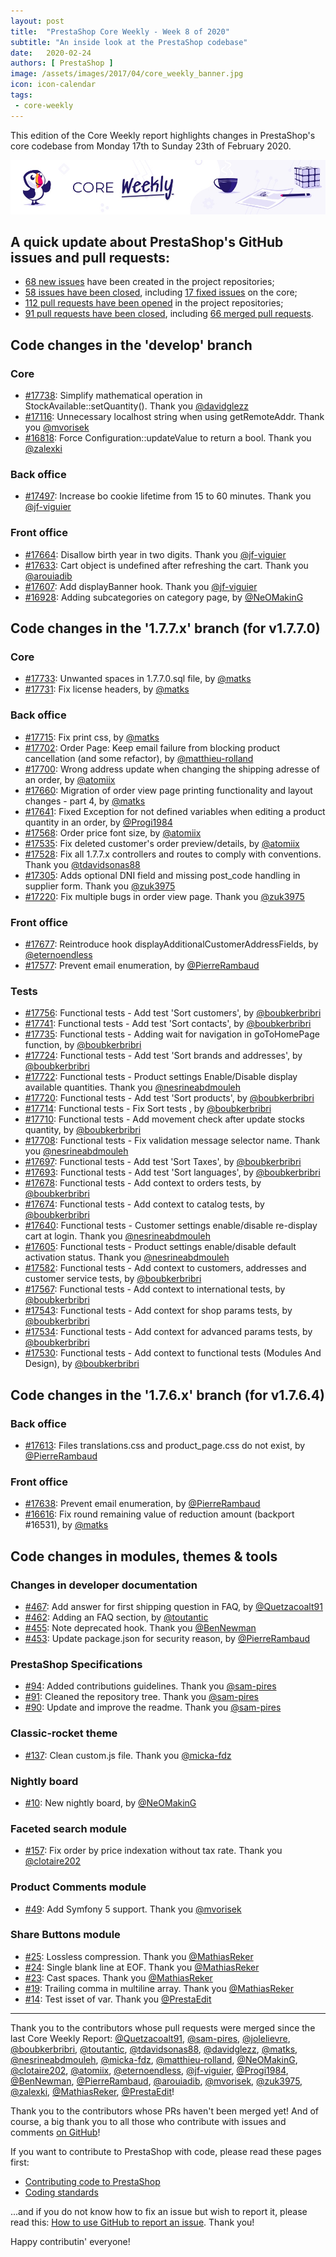 ```yaml
---
layout: post
title:  "PrestaShop Core Weekly - Week 8 of 2020"
subtitle: "An inside look at the PrestaShop codebase"
date:   2020-02-24
authors: [ PrestaShop ]
image: /assets/images/2017/04/core_weekly_banner.jpg
icon: icon-calendar
tags:
 - core-weekly
---
```


This edition of the Core Weekly report highlights changes in PrestaShop's core codebase from Monday 17th to Sunday 23th of February 2020.

![Core Weekly banner](/assets/images/2018/12/banner-core-weekly.jpg)


## A quick update about PrestaShop's GitHub issues and pull requests:

- [68 new issues](https://github.com/search?q=org%3APrestaShop+is%3Apublic++-repo%3Aprestashop%2Fprestashop.github.io++is%3Aissue+created%3A2020-02-17..2020-02-23) have been created in the project repositories;
- [58 issues have been closed](https://github.com/search?q=org%3APrestaShop+is%3Apublic++-repo%3Aprestashop%2Fprestashop.github.io++is%3Aissue+closed%3A2020-02-17..2020-02-23), including [17 fixed issues](https://github.com/search?q=org%3APrestaShop+is%3Apublic++-repo%3Aprestashop%2Fprestashop.github.io++is%3Aissue+label%3Afixed+closed%3A2020-02-17..2020-02-23) on the core;
- [112 pull requests have been opened](https://github.com/search?q=org%3APrestaShop+is%3Apublic++-repo%3Aprestashop%2Fprestashop.github.io++is%3Apr+created%3A2020-02-17..2020-02-23) in the project repositories;
- [91 pull requests have been closed](https://github.com/search?q=org%3APrestaShop+is%3Apublic++-repo%3Aprestashop%2Fprestashop.github.io++is%3Apr+closed%3A2020-02-17..2020-02-23), including [66 merged pull requests](https://github.com/search?q=org%3APrestaShop+is%3Apublic++-repo%3Aprestashop%2Fprestashop.github.io++is%3Apr+merged%3A2020-02-17..2020-02-23).


## Code changes in the 'develop' branch


### Core
* [#17738](https://github.com/PrestaShop/PrestaShop/pull/17738): Simplify mathematical operation in StockAvailable::setQuantity(). Thank you [@davidglezz](https://github.com/davidglezz)
* [#17116](https://github.com/PrestaShop/PrestaShop/pull/17116): Unnecessary localhost string when using getRemoteAddr. Thank you [@mvorisek](https://github.com/mvorisek)
* [#16818](https://github.com/PrestaShop/PrestaShop/pull/16818): Force Configuration::updateValue to return a bool. Thank you [@zalexki](https://github.com/zalexki)


### Back office
* [#17497](https://github.com/PrestaShop/PrestaShop/pull/17497): Increase bo cookie lifetime from 15 to 60 minutes. Thank you [@jf-viguier](https://github.com/jf-viguier)


### Front office
* [#17664](https://github.com/PrestaShop/PrestaShop/pull/17664): Disallow birth year in two digits. Thank you [@jf-viguier](https://github.com/jf-viguier)
* [#17633](https://github.com/PrestaShop/PrestaShop/pull/17633): Cart object is undefined after refreshing the cart. Thank you [@arouiadib](https://github.com/arouiadib)
* [#17607](https://github.com/PrestaShop/PrestaShop/pull/17607): Add displayBanner hook. Thank you [@jf-viguier](https://github.com/jf-viguier)
* [#16928](https://github.com/PrestaShop/PrestaShop/pull/16928): Adding subcategories on category page, by [@NeOMakinG](https://github.com/NeOMakinG)



## Code changes in the '1.7.7.x' branch (for v1.7.7.0)


### Core
* [#17733](https://github.com/PrestaShop/PrestaShop/pull/17733): Unwanted spaces in 1.7.7.0.sql file, by [@matks](https://github.com/matks)
* [#17731](https://github.com/PrestaShop/PrestaShop/pull/17731): Fix license headers, by [@matks](https://github.com/matks)


### Back office
* [#17715](https://github.com/PrestaShop/PrestaShop/pull/17715): Fix print css, by [@matks](https://github.com/matks)
* [#17702](https://github.com/PrestaShop/PrestaShop/pull/17702): Order Page: Keep email failure from blocking product cancellation (and some refactor), by [@matthieu-rolland](https://github.com/matthieu-rolland)
* [#17700](https://github.com/PrestaShop/PrestaShop/pull/17700): Wrong address update when changing the shipping adresse of an order, by [@atomiix](https://github.com/atomiix)
* [#17660](https://github.com/PrestaShop/PrestaShop/pull/17660): Migration of order view page printing functionality and layout changes - part 4, by [@matks](https://github.com/matks)
* [#17641](https://github.com/PrestaShop/PrestaShop/pull/17641): Fixed Exception for not defined variables when editing a product quantity in an order, by [@Progi1984](https://github.com/Progi1984)
* [#17568](https://github.com/PrestaShop/PrestaShop/pull/17568): Order price font size, by [@atomiix](https://github.com/atomiix)
* [#17535](https://github.com/PrestaShop/PrestaShop/pull/17535): Fix deleted customer's order preview/details, by [@atomiix](https://github.com/atomiix)
* [#17528](https://github.com/PrestaShop/PrestaShop/pull/17528): Fix all 1.7.7.x controllers and routes to comply with conventions. Thank you [@tdavidsonas88](https://github.com/tdavidsonas88)
* [#17305](https://github.com/PrestaShop/PrestaShop/pull/17305): Adds optional DNI field and missing post_code handling in supplier form. Thank you [@zuk3975](https://github.com/zuk3975)
* [#17220](https://github.com/PrestaShop/PrestaShop/pull/17220): Fix multiple bugs in order view page. Thank you [@zuk3975](https://github.com/zuk3975)


### Front office
* [#17677](https://github.com/PrestaShop/PrestaShop/pull/17677): Reintroduce hook displayAdditionalCustomerAddressFields, by [@eternoendless](https://github.com/eternoendless)
* [#17577](https://github.com/PrestaShop/PrestaShop/pull/17577): Prevent email enumeration, by [@PierreRambaud](https://github.com/PierreRambaud)


### Tests
* [#17756](https://github.com/PrestaShop/PrestaShop/pull/17756): Functional tests - Add test 'Sort customers', by [@boubkerbribri](https://github.com/boubkerbribri)
* [#17741](https://github.com/PrestaShop/PrestaShop/pull/17741): Functional tests - Add test 'Sort contacts', by [@boubkerbribri](https://github.com/boubkerbribri)
* [#17735](https://github.com/PrestaShop/PrestaShop/pull/17735): Functional tests - Adding wait for navigation in goToHomePage function, by [@boubkerbribri](https://github.com/boubkerbribri)
* [#17724](https://github.com/PrestaShop/PrestaShop/pull/17724): Functional tests - Add test 'Sort brands and addresses', by [@boubkerbribri](https://github.com/boubkerbribri)
* [#17722](https://github.com/PrestaShop/PrestaShop/pull/17722): Functional tests - Product settings Enable/Disable display available quantities. Thank you [@nesrineabdmouleh](https://github.com/nesrineabdmouleh)
* [#17720](https://github.com/PrestaShop/PrestaShop/pull/17720): Functional tests - Add test 'Sort products', by [@boubkerbribri](https://github.com/boubkerbribri)
* [#17714](https://github.com/PrestaShop/PrestaShop/pull/17714): Functional tests - Fix Sort tests , by [@boubkerbribri](https://github.com/boubkerbribri)
* [#17710](https://github.com/PrestaShop/PrestaShop/pull/17710): Functional tests - Add movement check after update stocks quantity, by [@boubkerbribri](https://github.com/boubkerbribri)
* [#17708](https://github.com/PrestaShop/PrestaShop/pull/17708): Functional tests - Fix validation message selector name. Thank you [@nesrineabdmouleh](https://github.com/nesrineabdmouleh)
* [#17697](https://github.com/PrestaShop/PrestaShop/pull/17697): Functional tests - Add test 'Sort Taxes', by [@boubkerbribri](https://github.com/boubkerbribri)
* [#17693](https://github.com/PrestaShop/PrestaShop/pull/17693): Functional tests - Add test 'Sort languages', by [@boubkerbribri](https://github.com/boubkerbribri)
* [#17678](https://github.com/PrestaShop/PrestaShop/pull/17678): Functional tests - Add context to orders tests, by [@boubkerbribri](https://github.com/boubkerbribri)
* [#17674](https://github.com/PrestaShop/PrestaShop/pull/17674): Functional tests - Add context to catalog tests, by [@boubkerbribri](https://github.com/boubkerbribri)
* [#17640](https://github.com/PrestaShop/PrestaShop/pull/17640): Functional tests - Customer settings enable/disable re-display cart at login. Thank you [@nesrineabdmouleh](https://github.com/nesrineabdmouleh)
* [#17605](https://github.com/PrestaShop/PrestaShop/pull/17605): Functional tests - Product settings enable/disable default activation status. Thank you [@nesrineabdmouleh](https://github.com/nesrineabdmouleh)
* [#17582](https://github.com/PrestaShop/PrestaShop/pull/17582): Functional tests - Add context to customers, addresses and customer service tests, by [@boubkerbribri](https://github.com/boubkerbribri)
* [#17567](https://github.com/PrestaShop/PrestaShop/pull/17567): Functional tests - Add context to international tests, by [@boubkerbribri](https://github.com/boubkerbribri)
* [#17543](https://github.com/PrestaShop/PrestaShop/pull/17543): Functional tests - Add context for shop params tests, by [@boubkerbribri](https://github.com/boubkerbribri)
* [#17534](https://github.com/PrestaShop/PrestaShop/pull/17534): Functional tests - Add context for advanced params tests, by [@boubkerbribri](https://github.com/boubkerbribri)
* [#17530](https://github.com/PrestaShop/PrestaShop/pull/17530): Functional tests - Add context to functional tests (Modules And Design), by [@boubkerbribri](https://github.com/boubkerbribri)


## Code changes in the '1.7.6.x' branch (for v1.7.6.4)


### Back office
* [#17613](https://github.com/PrestaShop/PrestaShop/pull/17613): Files translations.css and product_page.css do not exist, by [@PierreRambaud](https://github.com/PierreRambaud)


### Front office
* [#17638](https://github.com/PrestaShop/PrestaShop/pull/17638): Prevent email enumeration, by [@PierreRambaud](https://github.com/PierreRambaud)
* [#16616](https://github.com/PrestaShop/PrestaShop/pull/16616): Fix round remaining value of reduction amount (backport #16531), by [@matks](https://github.com/matks)


## Code changes in modules, themes & tools


### Changes in developer documentation
* [#467](https://github.com/PrestaShop/docs/pull/467): Add answer for first shipping question in FAQ, by [@Quetzacoalt91](https://github.com/Quetzacoalt91)
* [#462](https://github.com/PrestaShop/docs/pull/462): Adding an FAQ section, by [@toutantic](https://github.com/toutantic)
* [#455](https://github.com/PrestaShop/docs/pull/455): Note deprecated hook. Thank you [@BenNewman](https://github.com/BenNewman)
* [#453](https://github.com/PrestaShop/docs/pull/453): Update package.json for security reason, by [@PierreRambaud](https://github.com/PierreRambaud)


### PrestaShop Specifications
* [#94](https://github.com/PrestaShop/prestashop-specs/pull/94): Added contributions guidelines. Thank you [@sam-pires](https://github.com/sam-pires)
* [#91](https://github.com/PrestaShop/prestashop-specs/pull/91): Cleaned the repository tree. Thank you [@sam-pires](https://github.com/sam-pires)
* [#90](https://github.com/PrestaShop/prestashop-specs/pull/90): Update and improve the readme. Thank you [@sam-pires](https://github.com/sam-pires)


### Classic-rocket theme
* [#137](https://github.com/PrestaShop/classic-rocket/pull/137): Clean custom.js file. Thank you [@micka-fdz](https://github.com/micka-fdz)


### Nightly board
* [#10](https://github.com/PrestaShop/nightly-board/pull/10): New nightly board, by [@NeOMakinG](https://github.com/NeOMakinG)


### Faceted search module
* [#157](https://github.com/PrestaShop/ps_facetedsearch/pull/157): Fix order by price indexation without tax rate. Thank you [@clotaire202](https://github.com/clotaire202)


### Product Comments module
* [#49](https://github.com/PrestaShop/productcomments/pull/49): Add Symfony 5 support. Thank you [@mvorisek](https://github.com/mvorisek)


### Share Buttons module
* [#25](https://github.com/PrestaShop/ps_sharebuttons/pull/25): Lossless compression. Thank you [@MathiasReker](https://github.com/MathiasReker)
* [#24](https://github.com/PrestaShop/ps_sharebuttons/pull/24): Single blank line at EOF. Thank you [@MathiasReker](https://github.com/MathiasReker)
* [#23](https://github.com/PrestaShop/ps_sharebuttons/pull/23): Cast spaces. Thank you [@MathiasReker](https://github.com/MathiasReker)
* [#19](https://github.com/PrestaShop/ps_sharebuttons/pull/19): Trailing comma in multiline array. Thank you [@MathiasReker](https://github.com/MathiasReker)
* [#14](https://github.com/PrestaShop/ps_sharebuttons/pull/14): Test isset of var. Thank you [@PrestaEdit](https://github.com/PrestaEdit)


<hr />

Thank you to the contributors whose pull requests were merged since the last Core Weekly Report: [@Quetzacoalt91](https://github.com/Quetzacoalt91), [@sam-pires](https://github.com/sam-pires), [@jolelievre](https://github.com/jolelievre), [@boubkerbribri](https://github.com/boubkerbribri), [@toutantic](https://github.com/toutantic), [@tdavidsonas88](https://github.com/tdavidsonas88), [@davidglezz](https://github.com/davidglezz), [@matks](https://github.com/matks), [@nesrineabdmouleh](https://github.com/nesrineabdmouleh), [@micka-fdz](https://github.com/micka-fdz), [@matthieu-rolland](https://github.com/matthieu-rolland), [@NeOMakinG](https://github.com/NeOMakinG), [@clotaire202](https://github.com/clotaire202), [@atomiix](https://github.com/atomiix), [@eternoendless](https://github.com/eternoendless), [@jf-viguier](https://github.com/jf-viguier), [@Progi1984](https://github.com/Progi1984), [@BenNewman](https://github.com/BenNewman), [@PierreRambaud](https://github.com/PierreRambaud), [@arouiadib](https://github.com/arouiadib), [@mvorisek](https://github.com/mvorisek), [@zuk3975](https://github.com/zuk3975), [@zalexki](https://github.com/zalexki), [@MathiasReker](https://github.com/MathiasReker), [@PrestaEdit](https://github.com/PrestaEdit)!

Thank you to the contributors whose PRs haven't been merged yet! And of course, a big thank you to all those who contribute with issues and comments [on GitHub](https://github.com/PrestaShop/PrestaShop)!

If you want to contribute to PrestaShop with code, please read these pages first:

 * [Contributing code to PrestaShop](https://devdocs.prestashop.com/1.7/contribute/contribution-guidelines/)
 * [Coding standards](https://devdocs.prestashop.com/1.7/development/coding-standards/)

...and if you do not know how to fix an issue but wish to report it, please read this: [How to use GitHub to report an issue](https://devdocs.prestashop.com/1.7/contribute/contribute-reporting-issues/). Thank you!

Happy contributin' everyone!

